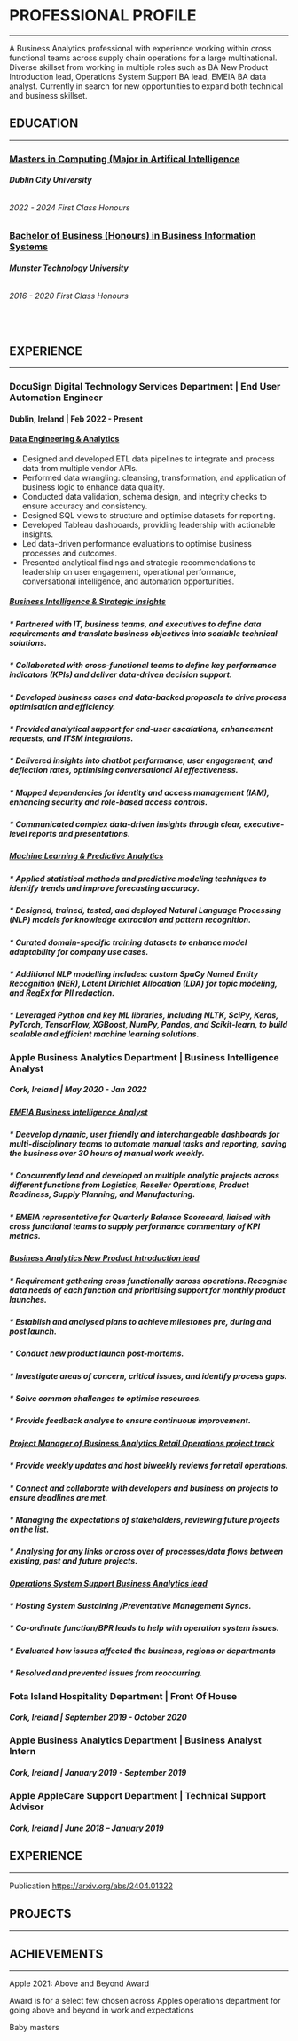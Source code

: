 # PROFESSIONAL PROFILE
______________________________________

A Business Analytics professional with experience working within cross functional teams across supply chain operations for a large multinational. Diverse skillset from working in multiple roles such as BA New Product Introduction lead, Operations System Support BA lead, EMEIA BA data analyst. Currently in search for new opportunities to expand both technical and business skillset.

## EDUCATION
_____________________

### <ins> Masters in Computing (Major in Artifical Intelligence</ins>
###### **Dublin City University**
###### 2022 - 2024   First Class Honours  

### <ins> Bachelor of Business (Honours) in Business Information Systems </ins>
###### **Munster Technology University**
###### 2016 - 2020   First Class Honours      
 

## EXPERIENCE
__________________ 

### DocuSign Digital Technology Services Department | End User Automation Engineer                    
#### Dublin, Ireland | Feb 2022 - Present

#### <ins>Data Engineering & Analytics</ins>
* Designed and developed ETL data pipelines to integrate and process data from multiple vendor APIs.
* Performed data wrangling: cleansing, transformation, and application of business logic to enhance data quality.
* Conducted data validation, schema design, and integrity checks to ensure accuracy and consistency.
* Designed SQL views to structure and optimise datasets for reporting.
* Developed Tableau dashboards, providing leadership with actionable insights.
* Led data-driven performance evaluations to optimise business processes and outcomes.
* Presented analytical findings and strategic recommendations to leadership on user engagement, operational performance, conversational intelligence, and automation opportunities.
 
##### <ins>Business Intelligence & Strategic Insights</ins>

##### * Partnered with IT, business teams, and executives to define data requirements and translate business objectives into scalable technical solutions.
##### * Collaborated with cross-functional teams to define key performance indicators (KPIs) and deliver data-driven decision support.
##### * Developed business cases and data-backed proposals to drive process optimisation and efficiency.
##### * Provided analytical support for end-user escalations, enhancement requests, and ITSM integrations.
##### * Delivered insights into chatbot performance, user engagement, and deflection rates, optimising conversational AI effectiveness.
##### * Mapped dependencies for identity and access management (IAM), enhancing security and role-based access controls.
##### * Communicated complex data-driven insights through clear, executive-level reports and presentations. 

##### <ins>Machine Learning & Predictive Analytics</ins>

##### * Applied statistical methods and predictive modeling techniques to identify trends and improve forecasting accuracy.
##### * Designed, trained, tested, and deployed Natural Language Processing (NLP) models for knowledge extraction and pattern recognition.
##### * Curated domain-specific training datasets to enhance model adaptability for company use cases.
##### * Additional NLP modelling includes: custom SpaCy Named Entity Recognition (NER), Latent Dirichlet Allocation (LDA) for topic modeling, and RegEx for PII redaction.
##### * Leveraged Python and key ML libraries, including NLTK, SciPy, Keras, PyTorch, TensorFlow, XGBoost, NumPy, Pandas, and Scikit-learn, to build scalable and efficient machine learning solutions.

### Apple Business Analytics Department | Business Intelligence Analyst
##### Cork, Ireland | May 2020 - Jan 2022

##### <ins>EMEIA Business Intelligence Analyst</ins>

##### * Deevelop dynamic, user friendly and interchangeable dashboards for multi-disciplinary teams to automate manual tasks and reporting, saving the business over 30 hours of manual work weekly.
##### * Concurrently lead and developed on multiple analytic projects across different functions from Logistics, Reseller Operations, Product Readiness, Supply Planning, and Manufacturing. 
##### * EMEIA representative for Quarterly Balance Scorecard, liaised with cross functional teams to supply performance commentary of KPI metrics.
##### <ins>Business Analytics New Product Introduction lead</ins>
##### * Requirement gathering cross functionally across operations. Recognise data needs of each function and prioritising support for monthly product launches.
##### * Establish and analysed plans to achieve milestones pre, during and post launch.
##### * Conduct new product launch post-mortems. 
   ##### * Investigate areas of concern, critical issues, and identify process gaps. 
   ##### * Solve common challenges to optimise resources.
   ##### * Provide feedback analyse to ensure continuous improvement. 
##### <ins>Project Manager of Business Analytics Retail Operations project track</ins>
##### * Provide weekly updates and host biweekly reviews for retail operations.
   #####  * Connect and collaborate with developers and business on projects to ensure deadlines are met.
   ##### * Managing the expectations of stakeholders, reviewing future projects on the list.
   ##### * Analysing for any links or cross over of processes/data flows between existing, past and future projects.    

##### <ins>Operations System Support Business Analytics lead</ins>

##### * Hosting System Sustaining /Preventative Management Syncs.
##### * Co-ordinate function/BPR leads to help with operation system issues.
##### * Evaluated how issues affected the business, regions or departments
##### * Resolved and prevented issues from reoccurring.

### Fota Island  Hospitality Department | Front Of House                    
##### Cork, Ireland |  September 2019 - October 2020

### Apple  Business Analytics Department | Business Analyst Intern            
##### Cork, Ireland | January 2019 - September 2019

### Apple  AppleCare Support Department | Technical Support Advisor    
##### Cork, Ireland |  June 2018 – January 2019


## EXPERIENCE
__________________ 
Publication
https://arxiv.org/abs/2404.01322


## PROJECTS
__________________ 




## ACHIEVEMENTS
____________________

Apple 2021:
Above and Beyond Award

Award is for a select few chosen across Apples operations department for going above and beyond in work and expectations

Baby masters


